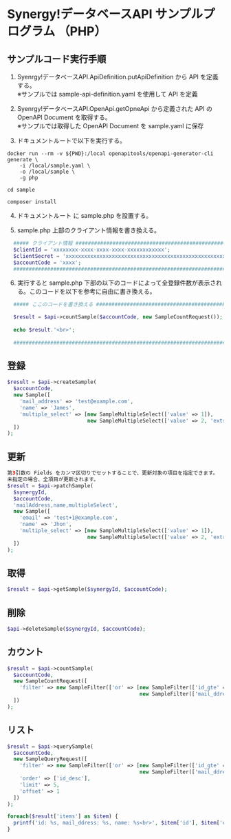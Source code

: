 # Synergy!データベースAPI サンプルプログラム （PHP）

## サンプルコード実行手順
1. Syenrgy!データベースAPI.ApiDefinition.putApiDefinition から API を定義する。  
   ※サンプルでは sample-api-definition.yaml を使用して API を定義

2. Syenrgy!データベースAPI.OpenApi.getOpneApi から定義された API の OpenAPI Document を取得する。  
   ※サンプルでは取得した OpenAPI Document を sample.yaml に保存

3. ドキュメントルートで以下を実行する。
```
docker run --rm -v ${PWD}:/local openapitools/openapi-generator-cli generate \
    -i /local/sample.yaml \
    -o /local/sample \
    -g php

cd sample

composer install
```

4. ドキュメントルート に sample.php を設置する。

5. sample.php 上部のクライアント情報を書き換える。
```php
  ##### クライアント情報 #################################################################
  $clientId = 'xxxxxxxx-xxxx-xxxx-xxxx-xxxxxxxxxxxx';
  $clientSecret = 'xxxxxxxxxxxxxxxxxxxxxxxxxxxxxxxxxxxxxxxxxxxxxxxxxxxxxxxxxxxxxxxx';
  $accountCode = 'xxxx';
  #######################################################################################
```

6. 実行すると sample.php 下部の以下のコードによって全登録件数が表示される。このコードを以下を参考に自由に書き換える。
```php
  ##### ここのコードを書き換える ##########################################################

  $result = $api->countSample($accountCode, new SampleCountRequest());
  
  echo $result.'<br>';
  
  #######################################################################################
```

## 登録
```php
$result = $api->createSample(
  $accountCode,
  new Sample([
    'mail_address' => 'test@example.com',
    'name' => 'James',
    'multiple_select' => [new SampleMultipleSelect(['value' => 1]),
                          new SampleMultipleSelect(['value' => 2, 'extra_text' => 'bar'])],
  ])
);

```

## 更新
```php
第3引数の Fields をカンマ区切りでセットすることで、更新対象の項目を指定できます。  
未指定の場合、全項目が更新されます。
$result = $api->patchSample(
  $synergyId,
  $accountCode,
  'mailAddress,name,multipleSelect',
  new Sample([
    'email' => 'test+1@example.com',
    'name' => 'Jhon',
    'multiple_select' => [new SampleMultipleSelect(['value' => 1]),
                          new SampleMultipleSelect(['value' => 2, 'extra_text' => 'foo'])],
  ])
);
```

## 取得
```php
$result = $api->getSample($synergyId, $accountCode);
```

## 削除
```php
$api->deleteSample($synergyId, $accountCode);
```

## カウント
```php
$result = $api->countSample(
  $accountCode,
  new SampleCountRequest([
    'filter' => new SampleFilter(['or' => [new SampleFilter(['id_gte' => 50]),
                                           new SampleFilter(['mail_ddress_starts_with' => 'test'])]])
  ])
);
```

## リスト
```php
$result = $api->querySample(
  $accountCode,
  new SampleQueryRequest([
    'filter' => new SampleFilter(['or' => [new SampleFilter(['id_gte' => 50]),
                                           new SampleFilter(['mail_ddress_starts_with' => 'test'])]]),
    'order' => ['id_desc'],
    'limit' => 5,
    'offset' => 1
  ])
);

foreach($result['items'] as $item) {
  printf('id: %s, mail_ddress: %s, name: %s<br>', $item['id'], $item['email'], $item['name']);
}

```

